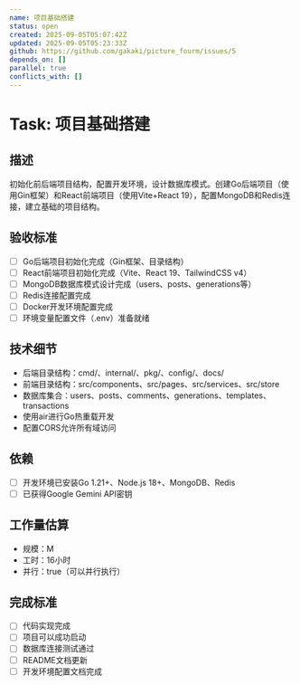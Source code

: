 ```yaml
---
name: 项目基础搭建
status: open
created: 2025-09-05T05:07:42Z
updated: 2025-09-05T05:23:33Z
github: https://github.com/gakaki/picture_fourm/issues/5
depends_on: []
parallel: true
conflicts_with: []
---
```


# Task: 项目基础搭建

## 描述
初始化前后端项目结构，配置开发环境，设计数据库模式。创建Go后端项目（使用Gin框架）和React前端项目（使用Vite+React 19），配置MongoDB和Redis连接，建立基础的项目结构。

## 验收标准
- [ ] Go后端项目初始化完成（Gin框架、目录结构）
- [ ] React前端项目初始化完成（Vite、React 19、TailwindCSS v4）
- [ ] MongoDB数据库模式设计完成（users、posts、generations等）
- [ ] Redis连接配置完成
- [ ] Docker开发环境配置完成
- [ ] 环境变量配置文件（.env）准备就绪

## 技术细节
- 后端目录结构：cmd/、internal/、pkg/、config/、docs/
- 前端目录结构：src/components、src/pages、src/services、src/store
- 数据库集合：users、posts、comments、generations、templates、transactions
- 使用air进行Go热重载开发
- 配置CORS允许所有域访问

## 依赖
- [ ] 开发环境已安装Go 1.21+、Node.js 18+、MongoDB、Redis
- [ ] 已获得Google Gemini API密钥

## 工作量估算
- 规模：M
- 工时：16小时
- 并行：true（可以并行执行）

## 完成标准
- [ ] 代码实现完成
- [ ] 项目可以成功启动
- [ ] 数据库连接测试通过
- [ ] README文档更新
- [ ] 开发环境配置文档完成
